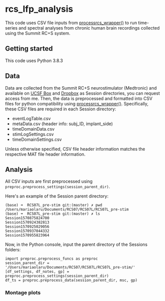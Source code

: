 # rcs_lfp_analysis

This code uses CSV file inputs from [processrcs_wrapper()](https://github.com/molaruna/processrcs_wrapper) to run time-series and spectral analyses from chronic human brain recordings collected using the Summit RC+S system. 

## Getting started

This code uses Python 3.8.3

## Data
Data are collected from the Summit RC+S neurostimulator (Medtronic) and available on [UCSF Box](https://ucsf.app.box.com/folder/0) and [Dropbox](https://www.dropbox.com/work) as Session directories, you can request access from me. Then, the data is preprocessed and formatted into CSV files for python compatibility using [processrcs_wrapper()](https://github.com/molaruna/processrcs_wrapper). Specifically, these CSV files are required in each Session directory:<br/>
* eventLogTable.csv
* metaData.csv (header info: subj_ID, implant_side)
* timeDomainData.csv 
* stimLogSettings.csv
* timeDomainSettings.csv

Unless otherwise specified, CSV file header information matches the respective MAT file header information. 

## Analysis
All CSV inputs are first preprocessed using ```preproc.preprocess_settings(session_parent_dir)```.

Here's an example of the Session parent directory:
```
(base) ➜  RCS07L_pre-stim git:(master) ✗ pwd
/Users/mariaolaru/Documents/RCS07/RCS07L/RCS07L_pre-stim
(base) ➜  RCS07L_pre-stim git:(master) ✗ ls
Session1570875824700
Session1570924382813
Session1570925029056
Session1570937044332
Session1570955823964
```
Now, in the Python console, input the parent directory of the Sessions folders:
```
import preproc.preprocess_funcs as preproc
session_parent_dir = '/Users/mariaolaru/Documents/RCS07/RCS07L/RCS07L_pre-stim/'
[df_settings, df_notes, gp] = preproc.preprocess_settings(session_parent_dir)
df_ts = preproc.preprocess_data(session_parent_dir, msc, gp) 
```
### Montage plots



